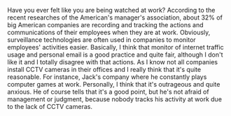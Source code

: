 Have you ever felt like you are being watched at work? According to the recent researches of the American's manager's association, about 32% of big American companies are recording and tracking the actions and communications of their employees when they are at work. Obviously, surveillance technologies are often used in companies to monitor employees' activities easier. Basically, I think that monitor of internet traffic usage and personal email is a good practice and quite fair, although I don't like it and I totally disagree with that actions. As I know not all companies install CCTV cameras in their offices and I really think that it's quite reasonable. For instance, Jack's company where he constantly plays computer games at work. Personally, I think that it's outrageous and quite anxious. He of course tells that it's a good point, but he's not afraid of management or judgment, because nobody tracks his activity at work due to the lack of CCTV cameras.